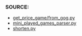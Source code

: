 ### SOURCE:
 * [get_price_game/from_gog.py](https://github.com/gil9red/SimplePyScripts/blob/615bdf19fa63838b1cbe26803008016091fd5727/html_parsing/get_price_game/from_gog_v2.py)
 * [mini_played_games_parser.py]()
 * [shorten.py](https://github.com/gil9red/SimplePyScripts/blob/615bdf19fa63838b1cbe26803008016091fd5727/shorten.py)
